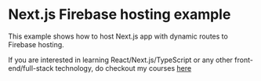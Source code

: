 # Next.js Firebase hosting example

This example shows how to host Next.js app with dynamic routes to Firebase hosting.

If you are interested in learning React/Next.js/TypeScript or any other front-end/full-stack technology, do checkout my courses [here](https://mayank-chaudhari.vercel.app/courses/react-and-next-js-with-typescript)
